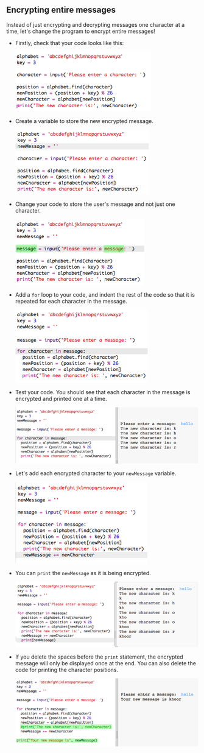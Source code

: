## Encrypting entire messages

Instead of just encrypting and decrypting messages one character at a time, let's change the program to encrypt entire messages!



+ Firstly, check that your code looks like this:

	![screenshot](images/messages-character-finished.png)

+ Create a variable to store the new encrypted message.

	![screenshot](images/messages-newmessage.png)

+ Change your code to store the user's message and not just one character.

	![screenshot](images/messages-message.png)

+ Add a `for` loop to your code, and indent the rest of the code so that it is repeated for each character in the message.

	![screenshot](images/messages-loop.png)

+ Test your code. You should see that each character in the message is encrypted and printed one at a time.

	![screenshot](images/messages-loop-test.png)

+ Let's add each encrypted character to your `newMessage` variable.

	![screenshot](images/messges-message-add-character.png)

+ You can `print` the `newMessage` as it is being encrypted.

	![screenshot](images/messages-print-message-characters.png)

+ If you delete the spaces before the `print` statement, the encrypted message will only be displayed once at the end. You can also delete the code for printing the character positions.

	![screenshot](images/messages-print-message-comment.png)




